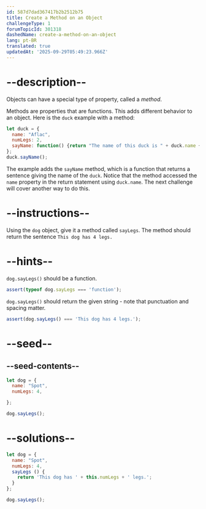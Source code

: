 ```yaml
---
id: 587d7dad367417b2b2512b75
title: Create a Method on an Object
challengeType: 1
forumTopicId: 301318
dashedName: create-a-method-on-an-object
lang: pt-BR
translated: true
updatedAt: '2025-09-29T05:49:23.966Z'
---
```


# --description--

Objects can have a special type of property, called a <dfn>method</dfn>.

Methods are properties that are functions. This adds different behavior to an object. Here is the `duck` example with a method:

```js
let duck = {
  name: "Aflac",
  numLegs: 2,
  sayName: function() {return "The name of this duck is " + duck.name + ".";}
};
duck.sayName();
```

The example adds the `sayName` method, which is a function that returns a sentence giving the name of the `duck`. Notice that the method accessed the `name` property in the return statement using `duck.name`. The next challenge will cover another way to do this.

# --instructions--

Using the `dog` object, give it a method called `sayLegs`. The method should return the sentence `This dog has 4 legs.`

# --hints--

`dog.sayLegs()` should be a function.

```js
assert(typeof dog.sayLegs === 'function');
```

`dog.sayLegs()` should return the given string - note that punctuation and spacing matter.

```js
assert(dog.sayLegs() === 'This dog has 4 legs.');
```

# --seed--

## --seed-contents--

```js
let dog = {
  name: "Spot",
  numLegs: 4,

};

dog.sayLegs();
```

# --solutions--

```js
let dog = {
  name: "Spot",
  numLegs: 4,
  sayLegs () {
    return 'This dog has ' + this.numLegs + ' legs.';
  }
};

dog.sayLegs();
```
